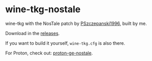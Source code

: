 # wine-tkg-nostale
wine-tkg with the NosTale patch by [PSzczepanski1996](https://github.com/PSzczepanski1996/proton-ge-nostale/commit/a4078f03775d0a2cc45c7fe048893ab33fc6acfc), built by me.

Download in the [releases](https://github.com/begin-theadventure/wine-tkg-nostale/releases).

If you want to build it yourself, `wine-tkg.cfg` is also there.

For Proton, check out: [proton-ge-nostale](https://github.com/PSzczepanski1996/proton-ge-nostale/releases).
